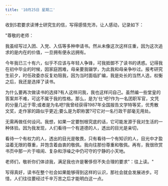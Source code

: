 ```yaml
---
title: '10月25日 星期二'
---
```


收到S君要求读博士研究生的信，写得感情充沛，让人感动，记录如下：

"尊敬的老师：

我虽经写过入团、入党、入伍等多种申请书。然从未像这次这样庄重，因为这次追求的是内在的价值，一旦拥有便永远拥有。

今年我已三十有六，似乎不应该与年轻人争锋，可我抵御不了读书的诱惑。记得我在初中毕业的时候，因家庭困难，母亲要我辍学，为此我和母亲争吵过。报考研究生前夕，时任政委亦反复劝阻我，因为当时面临扩编，我是处长的当然人选，权衡之后，我还是选择了读书。

为什么要再次做读书的选择?有人这样问我，我也这样问自己。虽然编一些堂皇的答案并不难，可这不属于我的性格。那么，是为'仕'吧?作为一名团职军官，文凭的分量几近于零;或者是为名吧?我曾经获得1987年全国报告文学特等奖，优秀散文奖，走作家的路似乎更近;要么是为职称罢?可它对一名行政干部毫无用处。

无需再做任何设问。我想，如果一定要刨根究底的话，它可能发源于我对生活的一种体验。因为我发现，人们看待一个有道德的人，透出的目光是亲切，

看待一个有权力的人，透出的目光是敬畏，只有看待一个有知识的人，目光中才盈溢着无限的尊重，并饱含着由衷的敬佩。我向往那份尊重和敬佩。再有，我很欣赏书页中那一片于喧闹、复杂和浮噪之中仍可守的宁静的小天地。

老师们，敬祈你们体谅我，满足我也许是奢侈但不失合理的要求"：往上读。"

写得真好，读书在整个社会如果能够得到这样的认识，那社会就会发展进步。可惜，人们往往要经过千辛万苦之后才能明白这一点。

